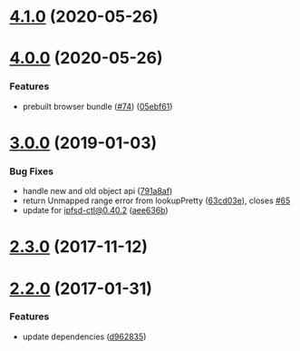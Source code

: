 <a name="4.1.0"></a>
# [4.1.0](https://github.com/ipfs/ipfs-geoip/compare/v4.0.0...v4.1.0) (2020-05-26)



<a name="4.0.0"></a>
# [4.0.0](https://github.com/ipfs/ipfs-geoip/compare/v3.0.0...v4.0.0) (2020-05-26)


### Features

* prebuilt browser bundle ([#74](https://github.com/ipfs/ipfs-geoip/issues/74)) ([05ebf61](https://github.com/ipfs/ipfs-geoip/commit/05ebf61))



<a name="3.0.0"></a>
# [3.0.0](https://github.com/ipfs/ipfs-geoip/compare/v2.3.0...v3.0.0) (2019-01-03)


### Bug Fixes

* handle new and old object api ([791a8af](https://github.com/ipfs/ipfs-geoip/commit/791a8af))
* return Unmapped range error from lookupPretty ([63cd03e](https://github.com/ipfs/ipfs-geoip/commit/63cd03e)), closes [#65](https://github.com/ipfs/ipfs-geoip/issues/65)
* update for ipfsd-ctl@0.40.2 ([aee636b](https://github.com/ipfs/ipfs-geoip/commit/aee636b))



<a name="2.3.0"></a>
# [2.3.0](https://github.com/ipfs/ipfs-geoip/compare/v2.2.0...v2.3.0) (2017-11-12)



<a name="2.2.0"></a>
# [2.2.0](https://github.com/ipfs/ipfs-geoip/compare/v2.1.0...v2.2.0) (2017-01-31)


### Features

* update dependencies ([d962835](https://github.com/ipfs/ipfs-geoip/commit/d962835))



